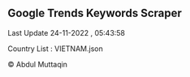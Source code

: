 

## Google Trends Keywords Scraper 
 
Last Update 24-11-2022 , 05:43:58

Country List :
VIETNAM.json



© Abdul Muttaqin 
